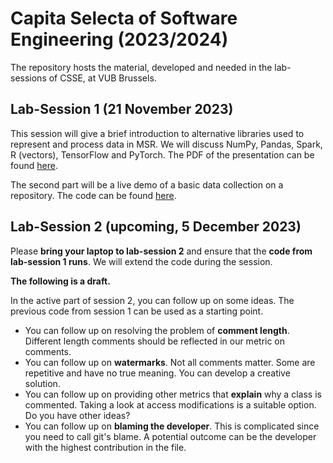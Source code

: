 # Capita Selecta of Software Engineering (2023/2024)

The repository hosts the material, developed and needed in the lab-sessions of CSSE,
at VUB Brussels.

## Lab-Session 1 (21 November 2023)

This session will give a brief introduction to alternative libraries
used to represent and process data in MSR. We will discuss NumPy, Pandas, Spark, R (vectors), TensorFlow
and PyTorch. The PDF of the presentation can be found [here](session01/slides.pdf).

The second part will be a live demo of a basic data collection on a repository. The code
can be found [here](session01/src).


## Lab-Session 2 (upcoming, 5 December 2023)

Please **bring your laptop to lab-session 2** and ensure that the **code from lab-session 1 runs**.
We will extend the code during the session.

**The following is a draft.**

In the active part of session 2, you can follow up on some ideas. The previous code from session 1 can be used as a starting point.
- You can follow up on resolving the problem of **comment length**. Different length comments should be reflected in our metric on comments.
- You can follow up on **watermarks**. Not all comments matter. Some are repetitive and have no true meaning. You can develop a creative solution.
- You can follow up on providing other metrics that **explain** why a class is commented. Taking a look at access modifications is a suitable option. Do you have other ideas?
- You can follow up on **blaming the developer**. This is complicated since you need to call git's blame. A potential outcome can be the developer with the highest contribution in the file.